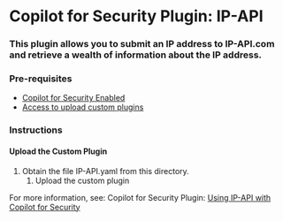 # Copilot for Security Plugin: IP-API

### **This plugin allows you to submit an IP address to IP-API.com and retrieve a wealth of information about the IP address.**

### Pre-requisites

-   [Copilot for Security Enabled](https://learn.microsoft.com/en-us/security-copilot/get-started-security-copilot#onboarding-to-microsoft-security-copilot)
-   [Access to upload custom plugins](https://learn.microsoft.com/en-us/security-copilot/manage-plugins?tabs=securitycopilotplugin#managing-custom-plugins)

### Instructions

#### Upload the Custom Plugin

1.  Obtain the file IP-API.yaml from this directory.
    1.  Upload the custom plugin

For more information, see: Copilot for Security Plugin: [Using IP-API with Copilot for Security](https://rodtrent.substack.com/p/using-ip-api-with-copilot-for-security)
